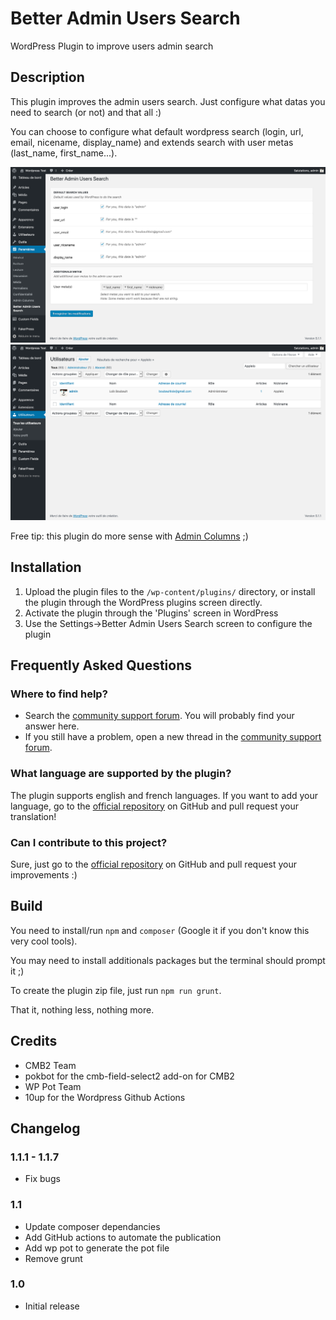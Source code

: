 # Better Admin Users Search

WordPress Plugin to improve users admin search

## Description

This plugin improves the admin users search. Just configure what datas you need to search (or not) and that all :)

You can choose to configure what default wordpress search (login, url, email, nicename, display_name) and extends search with user metas (last_name, first_name...).

<p align="center">
  <img src="https://github.com/Applelo/Better-Admin-Users-Search/blob/master/.wordpress-org/screenshot-1.png?raw=true" width="750" title="The Better Admin Users Search settings screen">
  <img src="https://github.com/Applelo/Better-Admin-Users-Search/blob/master/.wordpress-org/screenshot-2.png?raw=true" width="750" alt="The result with Better Admin Users Search activated">
</p>

Free tip: this plugin do more sense with [Admin Columns](https://wordpress.org/plugins/codepress-admin-columns/) ;)

## Installation

1. Upload the plugin files to the `/wp-content/plugins/` directory, or install the plugin through the WordPress plugins screen directly.
2. Activate the plugin through the 'Plugins' screen in WordPress
3. Use the Settings->Better Admin Users Search screen to configure the plugin

## Frequently Asked Questions

### Where to find help?

-   Search the [community support forum](https://wordpress.org/search/). You will probably find your answer here.
-   If you still have a problem, open a new thread in the [community support forum](http://wordpress.org/support/plugin/better-admin-users-search).

### What language are supported by the plugin?

The plugin supports english and french languages. If you want to add your language, go to the [official repository](https://github.com/Applelo/Better-Admin-Users-Search) on GitHub and pull request your translation!

### Can I contribute to this project?

Sure, just go to the [official repository](https://github.com/Applelo/Better-Admin-Users-Search) on GitHub and pull request your improvements :)

## Build

You need to install/run `npm` and `composer` (Google it if you don't know this very cool tools).

You may need to install additionals packages but the terminal should prompt it ;)

To create the plugin zip file, just run `npm run grunt`.

That it, nothing less, nothing more.

## Credits

-   CMB2 Team
-   pokbot for the cmb-field-select2 add-on for CMB2
-   WP Pot Team
-   10up for the Wordpress Github Actions

## Changelog

### 1.1.1 - 1.1.7

-   Fix bugs

### 1.1

-   Update composer dependancies
-   Add GitHub actions to automate the publication
-   Add wp pot to generate the pot file
-   Remove grunt

### 1.0

-   Initial release
